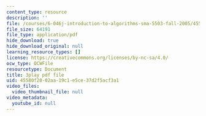 ```yaml
---
content_type: resource
description: ''
file: /courses/6-046j-introduction-to-algorithms-sma-5503-fall-2005/45580f2002aa19c1e5ce37d2f5acf3a1_2RxCCEHlEys.pdf
file_size: 64191
file_type: application/pdf
hide_download: true
hide_download_original: null
learning_resource_types: []
license: https://creativecommons.org/licenses/by-nc-sa/4.0/
ocw_type: OCWFile
resourcetype: Document
title: 3play pdf file
uid: 45580f20-02aa-19c1-e5ce-37d2f5acf3a1
video_files:
  video_thumbnail_file: null
video_metadata:
  youtube_id: null
---
```

